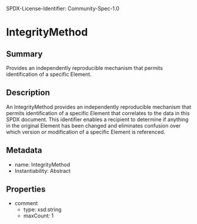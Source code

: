 SPDX-License-Identifier: Community-Spec-1.0

# IntegrityMethod

## Summary

Provides an independently reproducible mechanism that permits identification of a specific Element.

## Description

An IntegrityMethod provides an independently reproducible mechanism that permits identification
of a specific Element that correlates to the data in this SPDX document. This identifier enables
a recipient to determine if anything in the original Element has been changed and eliminates
confusion over which version or modification of a specific Element is referenced.

## Metadata

- name: IntegrityMethod
- Instantiability: Abstract

## Properties

- comment
  - type: xsd:string
  - maxCount: 1

